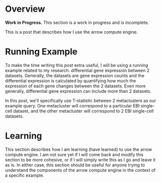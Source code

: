 # Overview

**Work in Progress.** This section is a work in progress and is incomplete.

This is a post that describes how I use the arrow compute engine.


# Running Example

To make the time writing this post extra useful, I will be using a running example related to my
research: differential gene expression between 2 datasets. Generally, the datasets are gene
expression counts and the differential expression is calculated by quantifying how much the
expression of each gene changes between the 2 datasets. Even more generally, differential gene
expression can include more than 2 datasets.

In this post, we'll specifically use T-statistic between 2 metaclusters as our example query. One
metacluster will correspond to a particular EBI single-cell dataset, and the other metacluster will
correspond to 2 EBI single-cell datasets.


# Learning

This section describes how I am learning (have learned) to use the arrow compute engine. I am not
sure yet if I will come back and modify this section to be more cohesive, or if I will simply write
this as I go and leave it as is. In either case, this section should be useful for anyone trying to
understand the components of the arrow compute engine in the context of a specific example.
